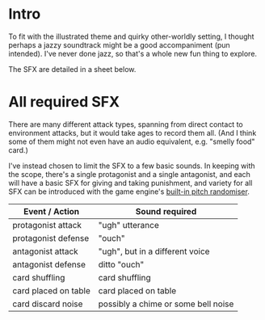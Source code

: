 # Intro

To fit with the illustrated theme and quirky other-worldly setting, I thought perhaps a jazzy soundtrack might be a good accompaniment (pun intended). I've never done jazz, so that's a whole new fun thing to explore.

The SFX are detailed in a sheet below.

# All required SFX

There are many different attack types, spanning from direct contact to environment attacks, but it would take ages to record them all. (And I think some of them might not even have an audio equivalent, e.g. "smelly food" card.)

I've instead chosen to limit the SFX to a few basic sounds. In keeping with the scope, there's a single protagonist and a single antagonist, and each will have a basic SFX for giving and taking punishment, and variety for all SFX can be introduced with the game engine's [built-in pitch randomiser](https://docs.godotengine.org/en/stable/classes/class_audiostreamrandompitch.html).


| Event / Action	| Sound required |
| ---- | ---- |
| protagonist attack	| "ugh" utterance |
| protagonist defense	| "ouch"  |
| antagonist attack| "ugh", but in a different voice |
| antagonist defense	| ditto "ouch" |
| card shuffling	| card shuffling |
| card placed on table	| card placed on table |
| card discard noise	| possibly a chime or some bell noise |

<!--
<iframe frameborder="0"
    width="800"
    height="600"
    src="https://docs.google.com/spreadsheets/d/e/2PACX-1vQE9xlpOYVoM43JZIapHSyUfbm_1xvLKrQtcxOatGSJyiSB1VmTIq3AMMl1-Dv2TK4IURPxaey-0n5p/pubhtml?gid=0&amp;single=true&amp;widget=true&amp;headers=false"></iframe>

-->